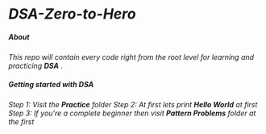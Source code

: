 # _DSA-Zero-to-Hero_

##### _About_
_This repo will contain every code right from the root level for learning and practicing __DSA__ ._

##### _Getting started with DSA_

 _Step 1: Visit the_ **_Practice_** _folder_
 _Step 2: At first lets print_ **_Hello World_** _at first_
 _Step 3: If you're a complete beginner then visit_ **_Pattern Problems_** _folder at the first_






